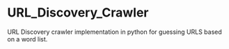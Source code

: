 # URL_Discovery_Crawler
URL Discovery crawler implementation in python for guessing URLS based on a word list.
